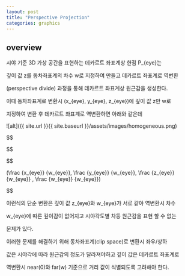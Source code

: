 ```yaml
---
layout: post
title: "Perspective Projection"
categories: graphics
---
```


## overview

시야 기준 3D 가상 공간을 표현하는 데카르트 좌표계상 한점 P_{eye}는 

깊이 값 z를 동차좌표계의 차수 w로 지정하여 만들고 데카르트 좌표계로 역변환 

(perspective divide) 과정을 통해 데카르트 좌표계상 원근감을 생성한다.

이때 동차좌표계로 변환시 (x_{eye}, y_{eye}, z_{eye})에 깊이 값 z만 w로 

지정하여 변환 후 데카르트 좌표계로 역변환하면 아래와 같은데


![alt]({{ site.url }}{{ site.baseurl }}/assets/images/homogeneous.png)

$$

$$

$$

(\frac {x_{eye}} {w_{eye}}, \frac {y_{eye}} {w_{eye}}, \frac {z_{eye}} {w_{eye}} , \frac {w_{eye}} {w_{eye}}) 

$$

이런식의 단순 변환은 깊이 값 z_{eye}와 w_{eye}가 서로 같아 역변환시 차수

w_{eye}에 따른 깊이감이 없어지고 시야각도별 차등 원근감을 표현 할 수 없는

문제가 있다.

이러한 문제를 해결하기 위해 동차좌표계(clip space)로 변환시 좌우/상하 

값은 시야각에 따라 원근감의 정도가 달라져야하고 깊이 값은 데카르트 좌표계로

역변환시 near(0)와 far(w) 기준으로 거리 값이 식별되도록 고려해야 한다.

